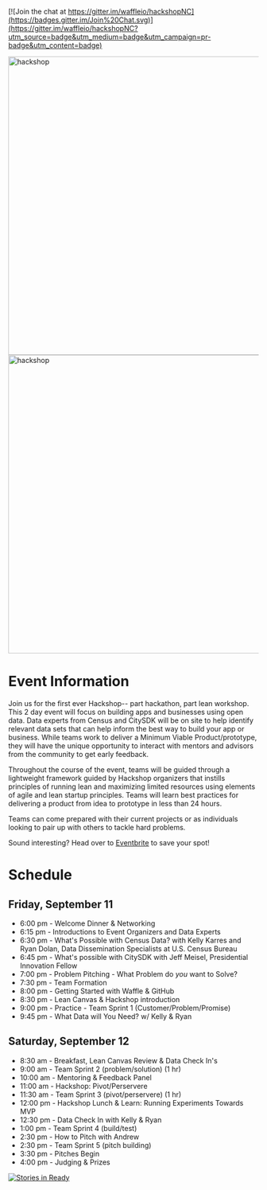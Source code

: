 [![Join the chat at https://gitter.im/waffleio/hackshopNC](https://badges.gitter.im/Join%20Chat.svg)](https://gitter.im/waffleio/hackshopNC?utm_source=badge&utm_medium=badge&utm_campaign=pr-badge&utm_content=badge)

<img width="600" alt="hackshop" src="https://cloud.githubusercontent.com/assets/100216/9801425/fe527632-57e0-11e5-989d-dee3c6112881.png">
<img width="600" alt="hackshop" src="https://cloud.githubusercontent.com/assets/100216/9801337/75e35816-57e0-11e5-8cab-3d2ef3a8f750.png">


# Event Information

Join us for the first ever Hackshop-- part hackathon, part lean workshop. This 2 day event will focus on building apps and businesses using open data. Data experts from Census and CitySDK will be on site to help identify relevant data sets that can help inform the best way to build your app or business. While teams work to deliver a Minimum Viable Product/prototype, they will have the unique opportunity to interact with mentors and advisors from the community to get early feedback.

Throughout the course of the event, teams will be guided through a lightweight framework guided by Hackshop organizers that instills principles of running lean and maximizing limited resources using elements of agile and lean startup principles. Teams will learn best practices for delivering a product from idea to prototype in less than 24 hours.

Teams can come prepared with their current projects or as individuals looking to pair up with others to tackle hard problems.

Sound interesting? Head over to [Eventbrite](http://opendatahackshop.eventbrite.com) to save your spot!

# Schedule

## Friday, September 11 
- 6:00 pm - Welcome Dinner & Networking 
- 6:15 pm - Introductions to Event Organizers and Data Experts 
- 6:30 pm - What's Possible with Census Data? with Kelly Karres and Ryan Dolan, Data Dissemination Specialists at U.S. Census Bureau
- 6:45 pm - What's possible with CitySDK with Jeff Meisel, Presidential Innovation Fellow 
- 7:00 pm - Problem Pitching - What Problem do *you* want to Solve? 
- 7:30 pm - Team Formation 
- 8:00 pm - Getting Started with Waffle & GitHub 
- 8:30 pm - Lean Canvas & Hackshop introduction
- 9:00 pm - Practice - Team Sprint 1 (Customer/Problem/Promise) 
- 9:45 pm - What Data will You Need? w/ Kelly & Ryan

## Saturday, September 12 
- 8:30 am - Breakfast, Lean Canvas Review & Data Check In's
- 9:00 am - Team Sprint 2 (problem/solution) (1 hr) 
- 10:00 am - Mentoring & Feedback Panel
- 11:00 am - Hackshop: Pivot/Perservere
- 11:30 am - Team Sprint 3 (pivot/perservere) (1 hr)
- 12:00 pm - Hackshop Lunch & Learn: Running Experiments Towards MVP
- 12:30 pm - Data Check In with Kelly & Ryan
- 1:00 pm - Team Sprint 4 (build/test)  
- 2:30 pm - How to Pitch with Andrew
- 2:30 pm - Team Sprint 5 (pitch building)
- 3:30 pm - Pitches Begin 
- 4:00 pm - Judging & Prizes 

[![Stories in Ready](https://badge.waffle.io/waffleio/hackshopNC.png?label=ready&title=Ready)](https://waffle.io/waffleio/hackshopNC)





